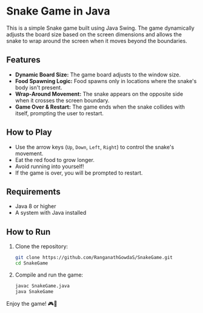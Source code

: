 # Snake Game in Java

This is a simple Snake game built using Java Swing. The game dynamically adjusts the board size based on the screen dimensions and allows the snake to wrap around the screen when it moves beyond the boundaries.

## Features
- **Dynamic Board Size:** The game board adjusts to the window size.
- **Food Spawning Logic:** Food spawns only in locations where the snake's body isn't present.
- **Wrap-Around Movement:** The snake appears on the opposite side when it crosses the screen boundary.
- **Game Over & Restart:** The game ends when the snake collides with itself, prompting the user to restart.

## How to Play
- Use the arrow keys (`Up`, `Down`, `Left`, `Right`) to control the snake's movement.
- Eat the red food to grow longer.
- Avoid running into yourself!
- If the game is over, you will be prompted to restart.

## Requirements
- Java 8 or higher
- A system with Java installed

## How to Run
1. Clone the repository:
   ```sh
   git clone https://github.com/RanganathGowdaS/SnakeGame.git
   cd SnakeGame
   ```
2. Compile and run the game:
   ```sh
   javac SnakeGame.java
   java SnakeGame
   ```

Enjoy the game! 🎮🐍


